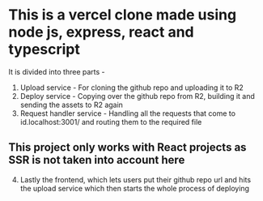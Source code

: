 # This is a vercel clone made using node js, express, react and typescript

It is divided into three parts - 

1. Upload service - For cloning the github repo and uploading it to R2
2. Deploy service - Copying over the github repo from R2, building it and sending the assets to R2 again
3. Request handler service - Handling all the requests that come to id.localhost:3001/ and routing them to the required file

## This project only works with React projects as SSR is not taken into account here

4. Lastly the frontend, which lets users put their github repo url and hits the upload service which then starts the whole process of deploying
